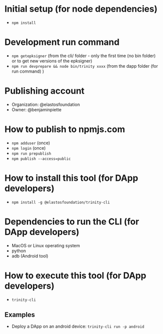 # Initial setup (for node dependencies)

- `npm install`

# Development run command
- `npm getepksigner` (from the cli/ folder - only the first time (no bin folder) or to get new versions of the epksigner)
- `npm run devprepare && node bin/trinity xxxx` (from the dapp folder (for run command) )

# Publishing account

- Organization: @elastosfoundation
- Owner: @benjaminpiette

# How to publish to npmjs.com

- `npm adduser` (once)
- `npm login` (once)
- `npm run prepublish`
- `npm publish --access=public`

# How to install this tool (for DApp developers)

- `npm install -g @elastosfoundation/trinity-cli`

# Dependencies to run the CLI (for DApp developers)

- MacOS or Linux operating system
- python
- adb (Android tool)

# How to execute this tool (for DApp developers)

- `trinity-cli`

## Examples

- Deploy a DApp on an android device: `trinity-cli run -p android`